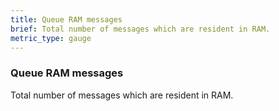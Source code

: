 ```yaml
---
title: Queue RAM messages
brief: Total number of messages which are resident in RAM.
metric_type: gauge
---
```

### Queue RAM messages

Total number of messages which are resident in RAM.
